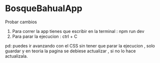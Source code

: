 # BosqueBahualApp

Probar cambios

1. Para correr la app tienes que escribir en la terminal : npm run dev
2. Para parar la ejecucion : ctrl + C

pd: puedes ir avanzando con el CSS sin tener que parar la ejecucion , solo guardar y en teoria la pagina se debiese actualizar , si no lo hace actualizala.

